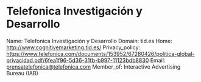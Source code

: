 
# Telefonica Investigación y Desarrollo

Name: Telefonica Investigación y Desarrollo
Domain: tid.es
Home: http://www.cognitivemarketing.tid.es/
Privacy_policy: https://www.telefonica.com/documents/153952/67280426/politica-global-privacidad.pdf/6fea1f96-5d36-31fb-b997-11123bdb8830
Email: prensatelefonica@telefonica.com
Member_of: Interactive Advertising Bureau (IAB)
